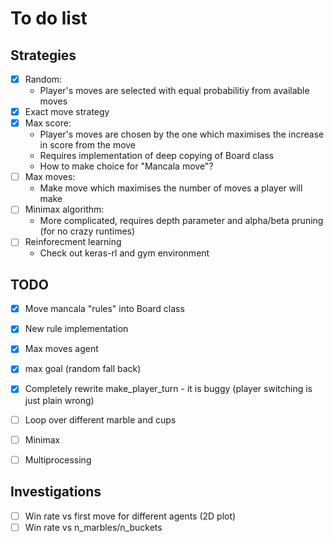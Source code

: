 # To do list
## Strategies
- [X] Random:
	* Player's moves are selected with equal probabilitiy from available moves
- [X] Exact move strategy
- [X] Max score:
	* Player's moves are chosen by the one which maximises the increase in score from the move
	* Requires implementation of deep copying of Board class
	* How to make choice for "Mancala move"?
- [ ] Max moves:
	* Make move which maximises the number of moves a player will make
- [ ] Minimax algorithm:
	* More complicated, requires depth parameter and alpha/beta pruning (for no crazy runtimes)
- [ ] Reinforecment learning
	* Check out keras-rl and gym environment

## TODO
- [X] Move mancala "rules" into Board class
- [X] New rule implementation
- [X] Max moves agent
- [X] max goal (random fall back)
- [X] Completely rewrite make_player_turn - it is buggy (player switching is just plain wrong)
- [ ] Loop over different marble and cups
- [ ] Minimax
- [ ] Multiprocessing


## Investigations
- [ ] Win rate vs first move for different agents (2D plot)
- [ ] Win rate vs n_marbles/n_buckets
